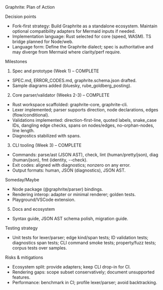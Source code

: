Graphrite: Plan of Action

Decision points
- Fork-first strategy: Build Graphrite as a standalone ecosystem. Maintain optional compatibility adapters for Mermaid inputs if needed.
- Implementation language: Rust selected for core (speed, WASM). TS bridge planned for Node/web.
- Language form: Define the Graphrite dialect; spec is authoritative and may diverge from Mermaid where clarity/perf require.

Milestones
1) Spec and prototype (Week 1) – COMPLETE
- SPEC.md, ERROR_CODES.md, graphrite.schema.json drafted.
- Sample diagrams added (bluesky, rube_goldberg_posting).

2) Core parser/validator (Weeks 2-3) – COMPLETE
- Rust workspace scaffolded: graphrite-core, graphrite-cli.
- Lexer implemented; parser supports direction, node declarations, edges (flow/conditional).
- Validations implemented: direction-first-line, quoted labels, snake_case IDs, dangling edge checks, spans on nodes/edges, no-orphan-nodes, line length.
- Diagnostics stabilized with spans.

3) CLI tooling (Week 3) – COMPLETE
- Commands: parse/ast (JSON AST), check, lint (human/pretty/json), diag (human/json), fmt (identity, --check).
- Exit codes: aligned with diagnostics; nonzero on any error.
- Output formats: human, JSON (diagnostics), JSON AST.

Someday/Maybe
- Node package (@graphrite/parser) bindings.
- Rendering interop: adapter or minimal renderer; golden tests.
- Playground/VSCode extension.

5) Docs and ecosystem
- Syntax guide, JSON AST schema polish, migration guide.

Testing strategy
- Unit tests for lexer/parser; edge kind/span tests; ID validation tests; diagnostics span tests; CLI command smoke tests; property/fuzz tests; corpus tests over samples.

Risks & mitigations
- Ecosystem split: provide adapters; keep CLI drop-in for CI.
- Rendering gaps: scope subset conservatively; document unsupported features.
- Performance: benchmark in CI; profile lexer/parser; avoid backtracking.
